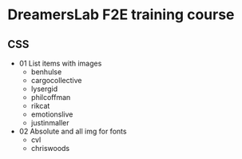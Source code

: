 # DreamersLab F2E training course

## CSS

- 01 List items with images
  - benhulse
  - cargocollective
  - lysergid
  - philcoffman
  - rikcat
  - emotionslive
  - justinmaller
- 02 Absolute and all img for fonts
  - cvl
  - chriswoods
